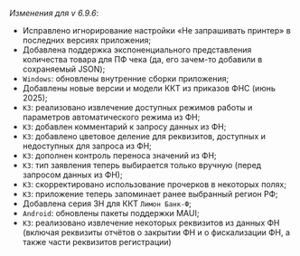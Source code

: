 _Изменения для v 6.9.6_:
- Исправлено игнорирование настройки «Не запрашивать принтер» в последних версиях приложения;
- Добавлена поддержка экспоненциального представления количества товара для ПФ чека (да, его зачем-то добавили в сохраняемый JSON);
- `Windows`: обновлены внутренние сборки приложения;
- Добавлены новые версии и модели ККТ из приказов ФНС (июнь 2025);
- `КЗ`: реализовано извлечение доступных режимов работы и параметров автоматического режима из ФН;
- `КЗ`: добавлен комментарий к запросу данных из ФН;
- `КЗ`: добавлено цветовое деление для реквизитов, доступных и недоступных для запроса из ФН;
- `КЗ`: дополнен контроль переноса значений из ФН;
- `КЗ`: тип заявления теперь выбирается только вручную (перед запросом данных из ФН);
- `КЗ`: скорректировано использование прочерков в некоторых полях;
- `КЗ`: приложение теперь запоминает ранее выбранный регион РФ;
- Добавлена серия ЗН для ККТ `Лимон Банк-Ф`;
- `Android`: обновлены пакеты поддержки MAUI;
- `КЗ`: реализовано извлечение некоторых реквизитов из данных ФН (включая реквизиты отчётов о закрытии ФН и о фискализации ФН, а также части реквизитов регистрации)

